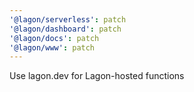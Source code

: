 ```yaml
---
'@lagon/serverless': patch
'@lagon/dashboard': patch
'@lagon/docs': patch
'@lagon/www': patch
---
```


Use lagon.dev for Lagon-hosted functions

